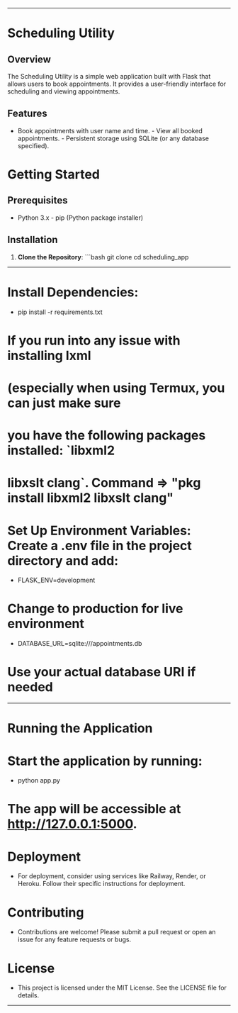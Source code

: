 -------------------------------------------------------------------------
# Scheduling Utility #

## Overview
The Scheduling Utility is a simple web application built with Flask 
that allows users to book appointments. It provides a user-friendly 
interface for scheduling and viewing appointments.

## Features
- Book appointments with user name and time. - View all booked 
appointments. - Persistent storage using SQLite (or any database 
specified).

# Getting Started #

## Prerequisites
- Python 3.x - pip (Python package installer)

## Installation
1. **Clone the Repository**: ```bash git clone <repository-url> cd 
   scheduling_app

-------------------------------------------------------------------------

# Install Dependencies: #
 
 - pip install -r requirements.txt
 # If you run into any issue with installing lxml 
 # (especially when using Termux, you can just make sure 
 # you have the following packages installed: `libxml2 
 # libxslt clang`. Command => "pkg install libxml2 libxslt clang"


# Set Up Environment Variables: Create a .env file in the project directory and add: 
 
 - FLASK_ENV=development 
 # Change to production for live environment 
 
 - DATABASE_URL=sqlite:///appointments.db 
 # Use your actual database URI if needed

-------------------------------------------------------------------------

# Running the Application #

# Start the application by running:
 - python app.py 
# The app will be accessible at http://127.0.0.1:5000.

# Deployment #
 - For deployment, consider using services like Railway, Render, or 
Heroku. Follow their specific instructions for deployment.

# Contributing #
 - Contributions are welcome! Please submit a pull request or open an 
issue for any feature requests or bugs.

# License #
 - This project is licensed under the MIT License. See the LICENSE file 
for details.
-------------------------------------------------------------------------
